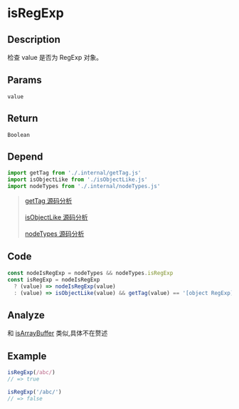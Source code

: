 # isRegExp

## Description
检查 value 是否为 RegExp 对象。

## Params
`value`

## Return
`Boolean`

## Depend
```js
import getTag from './.internal/getTag.js'
import isObjectLike from './isObjectLike.js'
import nodeTypes from './.internal/nodeTypes.js'
```
> [getTag 源码分析](../internal/getTag.md)
> <br/>
> <br/>
> [isObjectLike 源码分析](./isObjectLike.md)
> <br/>
> <br/>
> [nodeTypes 源码分析](../internal/nodeTypes.md)

## Code
```js
const nodeIsRegExp = nodeTypes && nodeTypes.isRegExp
const isRegExp = nodeIsRegExp
  ? (value) => nodeIsRegExp(value)
  : (value) => isObjectLike(value) && getTag(value) == '[object RegExp]'

```
## Analyze
和 [isArrayBuffer](./isArrayBuffer.md) 类似,具体不在赘述

## Example
```js
isRegExp(/abc/)
// => true

isRegExp('/abc/')
// => false
```
